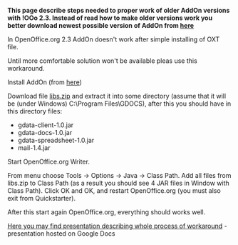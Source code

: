 **This page describe steps needed to proper work of older AddOn versions with !OOo 2.3.
Instead of read how to make older versions work you better download newest possible version of AddOn from [here](http://code.google.com/p/ooo2gd/downloads/list)**


In OpenOffice.org 2.3 AddOn doesn't work after simple installing of OXT file.

Until more comfortable solution won't be available pleas use this workaround.

Install AddOn (from [here](http://code.google.com/p/ooo2gd/downloads/list))

Download file [libs.zip](http://ooo2gd.googlecode.com/files/libs.zip) and extract it into some directory (assume that it will be (under Windows) C:\Program Files\GDOCS\), after this you should have in this directory files:
  * gdata-client-1.0.jar
  * gdata-docs-1.0.jar
  * gdata-spreadsheet-1.0.jar
  * mail-1.4.jar

Start OpenOffice.org Writer.

From menu choose Tools -> Options -> Java -> Class Path. Add all files from libs.zip to Class Path (as a result you should see 4 JAR files in Window with Class Path). Click OK and OK, and restart OpenOffice.org (you must also exit from Quickstarter).

After this start again OpenOffice.org, everything should works well.


[Here you may find presentation describing whole process of workaround](http://docs.google.com/TeamPresent?fs=true&docid=ajg23wkfz9qn_449gt2kn8&skipauth=true) - presentation hosted on Google Docs








